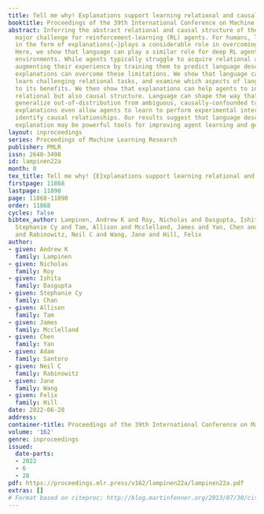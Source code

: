 ```yaml
---
title: Tell me why! Explanations support learning relational and causal structure
booktitle: Proceedings of the 39th International Conference on Machine Learning
abstract: Inferring the abstract relational and causal structure of the world is a
  major challenge for reinforcement-learning (RL) agents. For humans, language{—}particularly
  in the form of explanations{—}plays a considerable role in overcoming this challenge.
  Here, we show that language can play a similar role for deep RL agents in complex
  environments. While agents typically struggle to acquire relational and causal knowledge,
  augmenting their experience by training them to predict language descriptions and
  explanations can overcome these limitations. We show that language can help agents
  learn challenging relational tasks, and examine which aspects of language contribute
  to its benefits. We then show that explanations can help agents to infer not only
  relational but also causal structure. Language can shape the way that agents to
  generalize out-of-distribution from ambiguous, causally-confounded training, and
  explanations even allow agents to learn to perform experimental interventions to
  identify causal relationships. Our results suggest that language description and
  explanation may be powerful tools for improving agent learning and generalization.
layout: inproceedings
series: Proceedings of Machine Learning Research
publisher: PMLR
issn: 2640-3498
id: lampinen22a
month: 0
tex_title: Tell me why! {E}xplanations support learning relational and causal structure
firstpage: 11868
lastpage: 11890
page: 11868-11890
order: 11868
cycles: false
bibtex_author: Lampinen, Andrew K and Roy, Nicholas and Dasgupta, Ishita and Chan,
  Stephanie Cy and Tam, Allison and Mcclelland, James and Yan, Chen and Santoro, Adam
  and Rabinowitz, Neil C and Wang, Jane and Hill, Felix
author:
- given: Andrew K
  family: Lampinen
- given: Nicholas
  family: Roy
- given: Ishita
  family: Dasgupta
- given: Stephanie Cy
  family: Chan
- given: Allison
  family: Tam
- given: James
  family: Mcclelland
- given: Chen
  family: Yan
- given: Adam
  family: Santoro
- given: Neil C
  family: Rabinowitz
- given: Jane
  family: Wang
- given: Felix
  family: Hill
date: 2022-06-28
address:
container-title: Proceedings of the 39th International Conference on Machine Learning
volume: '162'
genre: inproceedings
issued:
  date-parts:
  - 2022
  - 6
  - 28
pdf: https://proceedings.mlr.press/v162/lampinen22a/lampinen22a.pdf
extras: []
# Format based on citeproc: http://blog.martinfenner.org/2013/07/30/citeproc-yaml-for-bibliographies/
---
```

